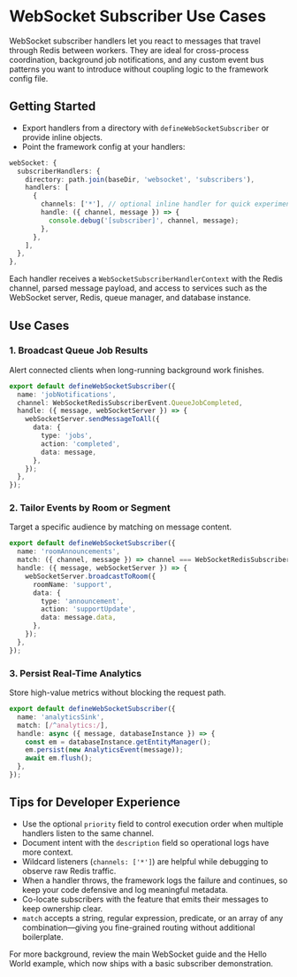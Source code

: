 # WebSocket Subscriber Use Cases

WebSocket subscriber handlers let you react to messages that travel through Redis between workers. They are ideal for cross-process coordination, background job notifications, and any custom event bus patterns you want to introduce without coupling logic to the framework config file.

## Getting Started

- Export handlers from a directory with `defineWebSocketSubscriber` or provide inline objects.
- Point the framework config at your handlers:

```ts
webSocket: {
  subscriberHandlers: {
    directory: path.join(baseDir, 'websocket', 'subscribers'),
    handlers: [
      {
        channels: ['*'], // optional inline handler for quick experiments
        handle: ({ channel, message }) => {
          console.debug('[subscriber]', channel, message);
        },
      },
    ],
  },
},
```

Each handler receives a `WebSocketSubscriberHandlerContext` with the Redis channel, parsed message payload, and access to services such as the WebSocket server, Redis, queue manager, and database instance.

## Use Cases

### 1. Broadcast Queue Job Results

Alert connected clients when long-running background work finishes.

```ts
export default defineWebSocketSubscriber({
  name: 'jobNotifications',
  channel: WebSocketRedisSubscriberEvent.QueueJobCompleted,
  handle: ({ message, webSocketServer }) => {
    webSocketServer.sendMessageToAll({
      data: {
        type: 'jobs',
        action: 'completed',
        data: message,
      },
    });
  },
});
```

### 2. Tailor Events by Room or Segment

Target a specific audience by matching on message content.

```ts
export default defineWebSocketSubscriber({
  name: 'roomAnnouncements',
  match: ({ channel, message }) => channel === WebSocketRedisSubscriberEvent.Custom && message?.room === 'support',
  handle: ({ message, webSocketServer }) => {
    webSocketServer.broadcastToRoom({
      roomName: 'support',
      data: {
        type: 'announcement',
        action: 'supportUpdate',
        data: message.data,
      },
    });
  },
});
```

### 3. Persist Real-Time Analytics

Store high-value metrics without blocking the request path.

```ts
export default defineWebSocketSubscriber({
  name: 'analyticsSink',
  match: [/^analytics:/],
  handle: async ({ message, databaseInstance }) => {
    const em = databaseInstance.getEntityManager();
    em.persist(new AnalyticsEvent(message));
    await em.flush();
  },
});
```

## Tips for Developer Experience

- Use the optional `priority` field to control execution order when multiple handlers listen to the same channel.
- Document intent with the `description` field so operational logs have more context.
- Wildcard listeners (`channels: ['*']`) are helpful while debugging to observe raw Redis traffic.
- When a handler throws, the framework logs the failure and continues, so keep your code defensive and log meaningful metadata.
- Co-locate subscribers with the feature that emits their messages to keep ownership clear.
- `match` accepts a string, regular expression, predicate, or an array of any combination—giving you fine-grained routing without additional boilerplate.

For more background, review the main WebSocket guide and the Hello World example, which now ships with a basic subscriber demonstration.
